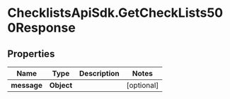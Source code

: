 # ChecklistsApiSdk.GetCheckLists500Response

## Properties

Name | Type | Description | Notes
------------ | ------------- | ------------- | -------------
**message** | **Object** |  | [optional] 


